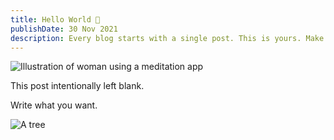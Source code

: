```yaml
---
title: Hello World 👋
publishDate: 30 Nov 2021
description: Every blog starts with a single post. This is yours. Make it great.
---
```


![Illustration of woman using a meditation app](/assets/blog/casual-life-3d-meditation-crystal.webp)

This post intentionally left blank.

Write what you want.

![A tree](https://applegate-paul.mo.cloudinary.net/https://storage.googleapis.com/cloudinarymedia/images/tree.jpg)